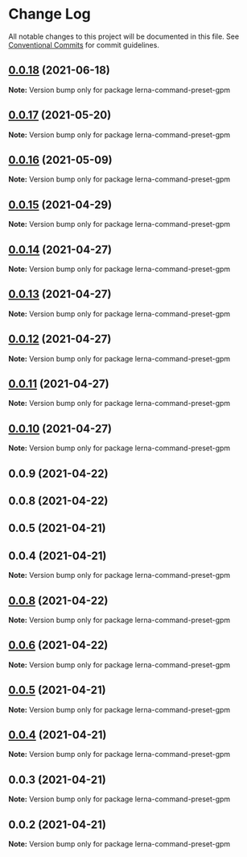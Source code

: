 # Change Log

All notable changes to this project will be documented in this file.
See [Conventional Commits](https://conventionalcommits.org) for commit guidelines.

## [0.0.18](https://github.com/imcuttle/lerna-commands/compare/lerna-command-preset-gpm@0.0.17...lerna-command-preset-gpm@0.0.18) (2021-06-18)

**Note:** Version bump only for package lerna-command-preset-gpm





## [0.0.17](https://github.com/imcuttle/lerna-commands/compare/lerna-command-preset-gpm@0.0.16...lerna-command-preset-gpm@0.0.17) (2021-05-20)

**Note:** Version bump only for package lerna-command-preset-gpm

## [0.0.16](https://github.com/imcuttle/lerna-commands/compare/lerna-command-preset-gpm@0.0.15...lerna-command-preset-gpm@0.0.16) (2021-05-09)

**Note:** Version bump only for package lerna-command-preset-gpm

## [0.0.15](https://github.com/imcuttle/lerna-commands/compare/lerna-command-preset-gpm@0.0.14...lerna-command-preset-gpm@0.0.15) (2021-04-29)

**Note:** Version bump only for package lerna-command-preset-gpm

## [0.0.14](https://github.com/imcuttle/lerna-commands/compare/lerna-command-preset-gpm@0.0.13...lerna-command-preset-gpm@0.0.14) (2021-04-27)

**Note:** Version bump only for package lerna-command-preset-gpm

## [0.0.13](https://github.com/imcuttle/lerna-commands/compare/lerna-command-preset-gpm@0.0.12...lerna-command-preset-gpm@0.0.13) (2021-04-27)

**Note:** Version bump only for package lerna-command-preset-gpm

## [0.0.12](https://github.com/imcuttle/lerna-commands/compare/lerna-command-preset-gpm@0.0.11...lerna-command-preset-gpm@0.0.12) (2021-04-27)

**Note:** Version bump only for package lerna-command-preset-gpm

## [0.0.11](https://github.com/imcuttle/lerna-commands/compare/lerna-command-preset-gpm@0.0.10...lerna-command-preset-gpm@0.0.11) (2021-04-27)

**Note:** Version bump only for package lerna-command-preset-gpm

## [0.0.10](https://github.com/imcuttle/lerna-commands/compare/lerna-command-preset-gpm@0.0.9...lerna-command-preset-gpm@0.0.10) (2021-04-27)

**Note:** Version bump only for package lerna-command-preset-gpm

## 0.0.9 (2021-04-22)

## 0.0.8 (2021-04-22)

## 0.0.5 (2021-04-21)

## 0.0.4 (2021-04-21)

**Note:** Version bump only for package lerna-command-preset-gpm

## [0.0.8](https://github.com/imcuttle/lerna-commands/compare/v0.0.6...v0.0.8) (2021-04-22)

**Note:** Version bump only for package lerna-command-preset-gpm

## [0.0.6](https://github.com/imcuttle/lerna-commands/compare/v0.0.5...v0.0.6) (2021-04-22)

**Note:** Version bump only for package lerna-command-preset-gpm

## [0.0.5](https://github.com/imcuttle/lerna-commands/compare/v0.0.4...v0.0.5) (2021-04-21)

**Note:** Version bump only for package lerna-command-preset-gpm

## [0.0.4](https://github.com/imcuttle/lerna-commands/compare/v0.0.3...v0.0.4) (2021-04-21)

**Note:** Version bump only for package lerna-command-preset-gpm

## 0.0.3 (2021-04-21)

**Note:** Version bump only for package lerna-command-preset-gpm

## 0.0.2 (2021-04-21)

**Note:** Version bump only for package lerna-command-preset-gpm
